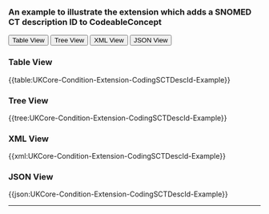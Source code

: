 ### An example to illustrate the extension which adds a SNOMED CT description ID to CodeableConcept

<div class="tab">
 <button class="tablinks active" onclick="openTab(event, 'Table View')">Table View</button>
 <button class="tablinks" onclick="openTab(event, 'Tree View')">Tree View</button>
  <button class="tablinks" onclick="openTab(event, 'XML View')">XML View</button>
  <button class="tablinks" onclick="openTab(event, 'JSON View')">JSON View</button>
</div>

<div id="Table View" class="tabcontent" style="display:block">
  <h3>Table View</h3>
{{table:UKCore-Condition-Extension-CodingSCTDescId-Example}}
</div>

<div id="Tree View" class="tabcontent">
  <h3>Tree View</h3>
{{tree:UKCore-Condition-Extension-CodingSCTDescId-Example}}
</div>

<div id="XML View" class="tabcontent">
  <h3>XML View</h3>
{{xml:UKCore-Condition-Extension-CodingSCTDescId-Example}}
</div>

<div id="JSON View" class="tabcontent">
  <h3>JSON View</h3>
{{json:UKCore-Condition-Extension-CodingSCTDescId-Example}}
</div>

---
